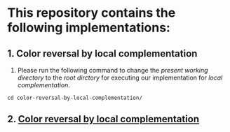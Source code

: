 # This repository contains the following implementations:

##  1. Color reversal by local complementation 

1.  Please run the following command to change the _present working directory_ to the _root dirctory_ for executing our implementation for _local complementation_.

```shell
cd color-reversal-by-local-complementation/
```

##  2. <a href="color-reversal-by-local-complementation/README.md">Color reversal by local complementation</a> 







